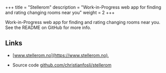 +++
title = "Stellerom"
description = "Work-in-Progress web app for finding and rating changing rooms near you"
weight = 2
+++

Work-in-Progress web app for finding and rating changing rooms near you.
See the README on GitHub for more info.

## Links

* [www.stellerom.no](https://www.stellerom.no),

* Source code [github.com/christianfosli/stellerom](https://github.com/christianfosli/stellerom)
